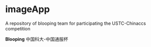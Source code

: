 # imageApp
A repository of blooping team for participating the USTC-Chinaccs competition

**Blooping** 中国科大-中国通服杯
